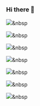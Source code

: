 ### Hi there 👋

<!--
**jaeeeun93/jaeeeun93** is a ✨ _special_ ✨ repository because its `README.md` (this file) appears on your GitHub profile.

Here are some ideas to get you started:

- 🔭 I’m currently working on ...
- 🌱 I’m currently learning ...
- 👯 I’m looking to collaborate on ...
- 🤔 I’m looking for help with ...
- 💬 Ask me about ...
- 📫 How to reach me: ...
- 😄 Pronouns: ...
- ⚡ Fun fact: ...
-->

<img src="https://img.shields.io/badge/Git-#F05032?style=flat-square&logo=Git&logoColor=white"/></a>&nbsp

<img src="https://img.shields.io/badge/Java-#007396?style=flat-square&logo=Java&logoColor=white"/></a>&nbsp

<img src="https://img.shields.io/badge/JavaScript-#F7DF1E?style=flat-square&logo=JavaScript&logoColor=white"/></a>&nbsp

<img src="https://img.shields.io/badge/Spring-#6DB33F?style=flat-square&logo=Spring&logoColor=white"/></a>&nbsp

<img src="https://img.shields.io/badge/MySQL-#4479A1?style=flat-square&logo=MySQL&logoColor=white"/></a>&nbsp

<img src="https://img.shields.io/badge/HTML5-#E34F26?style=flat-square&logo=HTML5&logoColor=white"/></a>&nbsp

<img src="https://img.shields.io/badge/CSS3-#1572B6?style=flat-square&logo=CSS3&logoColor=white"/></a>&nbsp
